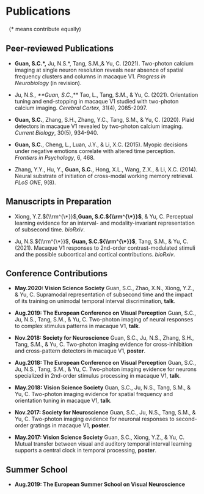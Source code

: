 Publications
============

（* means contribute equally)

Peer-reviewed Publications
--------------------------

-   **Guan, S.C.*,** Ju, N.S.*, Tang, S.M.,&
    Yu, C. (2021). Two-photon calcium imaging at single neuron
    resolution reveals near absence of spatial frequency clusters and
    columns in macaque V1. *Progress in Neurobiology* (in revision).

-   Ju, N.S.*, **Guan, S.C.*,** Tao, L., Tang,
    S.M., & Yu, C. (2021). Orientation tuning and end-stopping in
    macaque V1 studied with two-photon calcium imaging. *Cerebral
    Cortex*, 31(4), 2085-2097.

-   **Guan, S.C.**, Zhang, S.H., Zhang, Y.C., Tang, S.M., & Yu, C.
    (2020). Plaid detectors in macaque V1 revealed by two-photon calcium
    imaging. *Current Biology*, 30(5), 934-940.

-   **Guan, S.C.**, Cheng, L., Luan, J.Y., & Li, X.C. (2015). Myopic
    decisions under negative emotions correlate with altered time
    perception. *Frontiers in Psychology*, 6, 468.

-   Zhang, Y.Y., Hu, Y., **Guan, S.C.**, Hong, X.L., Wang, Z.X., & Li,
    X.C. (2014). Neural substrate of initiation of cross-modal working
    memory retrieval. *PLoS ONE*, 9(8).

Manuscripts in Preparation
--------------------------

-   Xiong, Y.Z.${\\rm^{\*}}$,**Guan, S.C.${\\rm^{\*}}$**, & Yu, C.
    Perceptual learning evidence for an interval- and modality-invariant
    representation of subsecond time. *bioRxiv*.

-   Ju, N.S.${\\rm^{\*}}$, **Guan, S.C.${\\rm^{\*}}$**, Tang, S.M., &
    Yu, C. (2021). Macaque V1 responses to 2nd-order contrast-modulated
    stimuli and the possible subcortical and cortical contributions.
    *bioRxiv*.

Conference Contributions
------------------------

-   **May.2020: Vision Science Society**
    Guan, S.C., Zhao, X.N., Xiong, Y.Z., & Yu, C. Supramodal
    representation of subsecond time and the impact of its training on
    unimodal temporal interval discrimination, **talk**.

-   **Aug.2019: The European Conference on Visual Perception**
    Guan, S.C., Ju, N.S., Tang, S.M., & Yu, C. Two-photon imaging of
    neural responses to complex stimulus patterns in macaque V1,
    **talk**.

-   **Nov.2018: Society for Neuroscience**
    Guan, S.C., Ju, N.S., Zhang, S.H., Tang, S.M., & Yu, C. Two-photon
    imaging evidence for cross-inhibition and cross-pattern detectors in
    macaque V1, **poster**.

-   **Aug.2018: The European Conference on Visual Perception**
    Guan, S.C., Ju, N.S., Tang, S.M., & Yu, C. Two-photon imaging
    evidence for neurons specialized in 2nd-order stimulus processing in
    macaque V1, **talk**.

-   **May.2018: Vision Science Society**
    Guan, S.C., Ju, N.S., Tang, S.M., & Yu, C. Two-photon imaging
    evidence for spatial frequency and orientation tuning in macaque V1,
    **talk**.

-   **Nov.2017: Society for Neuroscience**
    Guan, S.C., Ju, N.S., Tang, S.M., & Yu, C. Two-photon imaging
    evidence for neuronal responses to second-order gratings in macaque
    V1, **poster**.

-   **May.2017: Vision Science Society**
    Guan, S.C., Xiong, Y.Z., & Yu, C. Mutual transfer between visual and
    auditory temporal interval learning supports a central clock in
    temporal processing, **poster**.

Summer School
-------------

-   **Aug.2019: The European Summer School on Visual Neuroscience**
